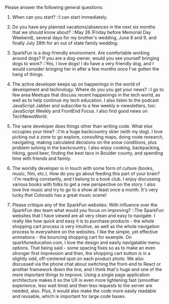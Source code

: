 Please answer the following general questions:

1. When can you start?
::I can start immediately.

2. Do you have any planned vacations/absences in the next six months that we should know about?
::May 26 (Friday before Memorial Day Weekend), several days for my brother's wedding, June 8 and 9, and finally July 28th for an out of state family wedding.

3. SparkFun is a dog-friendly environment. Are comfortable working around dogs? If you are a dog-owner, would you see yourself bringing dogs to work?
::Yes, I love dogs! I do have a very friendly dog, and I would consider bringing her in after a few months once I've gotten the hang of things.

4. The active developer keeps up on happenings in the world of development and technology. Where do you you get your news?
::I go to few area Meetups that discuss recent happenings in the tech world, as well as to help continue my tech education. I also listen to the podcast JavaScript Jabber and subscribe to a few weekly e-newsletters, too: JavaScript Weekly and FrontEnd Focus. I also find good news on TechNewsWorld.

5. The sane developer does things other than writing code. What else occupies your time?
::I'm a huge backcountry skier (with my dog). I love picking out a zone to go explore, consulting maps, doing route research, navigating, making calculated decisions on the snow conditions, plus problem solving in the backcountry. I also enjoy cooking, backpacking, hiking, good beer, finding the best taco in Boulder county, and spending time with friends and family.

6. The worldly developer is in touch with some form of culture (books, music, film, etc.). How do you go about feeding this part of your brain?
::I'm reading constantly, and I belong to a book club. I enjoy discussing various books with folks to get a new perspective on the story. I also love live music and try to go to a show at least once a month. It's very lucky that Colorado has a great music scene!

7. Please critique any of the SparkFun websites. With influence over the SparkFun dev team what would *you* focus on improving?
::The SparkFun websites that I have viewed are all very clean and easy to navigate. I really like how quick and easy it is to purchase products - the whole shopping cart process is very intuitive, as well as the whole navigation process to everywhere on the websites. I like the simple, yet effective animations - the bouncing shopping cart for example. On sparkfuneducation.com, I love the design and easily navigatable menu options. That being said - some spacing fixes so as to make an even stronger first impression and then, the shopping cart button is in a slightly odd, off-centered spot on each product photo. We also discussed via the phone chat about switching the front-end to React or another framework down the line, and I think that's huge and one of the more important things to improve. Using a single page application architecture makes it so the UX is even more lightening fast (smoother experience, less wait time) and then less requests to the server are needed, also. Plus, it would also make the code more easily readable and reusable, which is important for large code bases.
